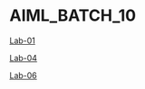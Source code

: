 # AIML_BATCH_10
[Lab-01](https://github.com/saikrishna21200/AIML_BATCH_10/blob/main/LAB01_AIML.ipynb)

[Lab-04](https://github.com/saikrishna21200/AIML_BATCH_10/blob/main/LAB04_AIML.ipynb)

[Lab-06](https://github.com/saikrishna21200/AIML_BATCH_10/blob/main/LAB06_AIML.ipynb)
